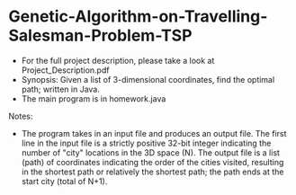 # Genetic-Algorithm-on-Travelling-Salesman-Problem-TSP
- For the full project description, please take a look at Project_Description.pdf
- Synopsis: Given a list of 3-dimensional coordinates, find the optimal path; written in Java.
- The main program is in homework.java

Notes:
- The program takes in an input file and produces an output file. The first line in the input file is a strictly positive 32-bit integer indicating the number of "city" locations in the 3D space (N). The output file is a list (path) of coordinates indicating the order of the cities visited, resulting in the shortest path or relatively the shortest path; the path ends at the start city (total of N+1).